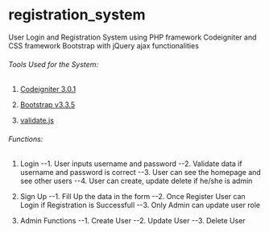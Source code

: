 # registration_system
User Login and Registration System using PHP framework Codeigniter and CSS framework Bootstrap with jQuery ajax functionalities

###### Tools Used for the System:

1. [Codeigniter 3.0.1](http://www.codeigniter.com/)

2. [Bootstrap  v3.3.5](http://getbootstrap.com/)

3. [validate.js](http://rickharrison.github.io/validate.js/)

###### Functions:

1. Login
--1. User inputs username and password
--2. Validate data if username and password is correct
--3. User can see the homepage and see other users
--4. User can create, update delete if he/she is admin

2. Sign Up
--1. Fill Up the data in the form
--2. Once Register User can Login if Registration is Successfull
--3. Only Admin can update user role

3. Admin Functions
--1. Create User
--2. Update User
--3. Delete User